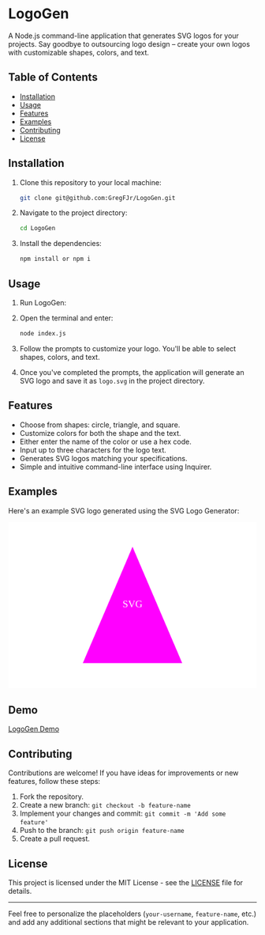 # LogoGen

A Node.js command-line application that generates SVG logos for your projects. Say goodbye to outsourcing logo design – create your own logos with customizable shapes, colors, and text.

## Table of Contents

- [Installation](#installation)
- [Usage](#usage)
- [Features](#features)
- [Examples](#examples)
- [Contributing](#contributing)
- [License](#license)

## Installation

1. Clone this repository to your local machine:

   ```sh
   git clone git@github.com:GregFJr/LogoGen.git
   ```

2. Navigate to the project directory:

   ```sh
   cd LogoGen
   ```

3. Install the dependencies:

   ```sh
   npm install or npm i
   ```

## Usage

1. Run LogoGen:

2. Open the terminal and enter:

   ```sh
   node index.js
   ```
3. Follow the prompts to customize your logo. You'll be able to select shapes, colors, and text.

4. Once you've completed the prompts, the application will generate an SVG logo and save it as `logo.svg` in the project directory.

## Features

- Choose from shapes: circle, triangle, and square.
- Customize colors for both the shape and the text.
- Either enter the name of the color or use a hex code.
- Input up to three characters for the logo text.
- Generates SVG logos matching your specifications.
- Simple and intuitive command-line interface using Inquirer.

## Examples

Here's an example SVG logo generated using the SVG Logo Generator:

![Generated Logo](/logo.svg)

## Demo 

[LogoGen Demo](https://watch.screencastify.com/v/GegLXmZc67ncXq9RHbEi)

## Contributing

Contributions are welcome! If you have ideas for improvements or new features, follow these steps:

1. Fork the repository.
2. Create a new branch: `git checkout -b feature-name`
3. Implement your changes and commit: `git commit -m 'Add some feature'`
4. Push to the branch: `git push origin feature-name`
5. Create a pull request.

## License

This project is licensed under the MIT License - see the [LICENSE](LICENSE) file for details.

---

Feel free to personalize the placeholders (`your-username`, `feature-name`, etc.) and add any additional sections that might be relevant to your application.